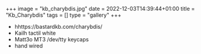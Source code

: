 +++
image = "kb_charybdis.jpg"
date = 2022-12-03T14:39:44+01:00
title = "Kb_Charybdis"
tags = []
type = "gallery"
+++

* hhttps://bastardkb.com/charybdis/
* Kailh tactil white
* Matt3o MT3 /dev/tty keycaps
* hand wired
